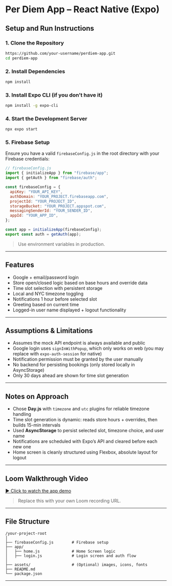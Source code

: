# Per Diem App – React Native (Expo)

## Setup and Run Instructions

### 1. Clone the Repository

```bash
https://github.com/your-username/perdiem-app.git
cd perdiem-app
```

### 2. **Install Dependencies**

```bash
npm install
```

### 3. **Install Expo CLI (if you don’t have it)**

```bash
npm install -g expo-cli
```

### 4. **Start the Development Server**

```bash
npx expo start
```

### 5. **Firebase Setup**

Ensure you have a valid `firebaseConfig.js` in the root directory with your Firebase credentials:

```js
// firebaseConfig.js
import { initializeApp } from "firebase/app";
import { getAuth } from "firebase/auth";

const firebaseConfig = {
  apiKey: "YOUR_API_KEY",
  authDomain: "YOUR_PROJECT.firebaseapp.com",
  projectId: "YOUR_PROJECT_ID",
  storageBucket: "YOUR_PROJECT.appspot.com",
  messagingSenderId: "YOUR_SENDER_ID",
  appId: "YOUR_APP_ID",
};

const app = initializeApp(firebaseConfig);
export const auth = getAuth(app);
```

> Use environment variables in production.

---

## Features

- Google + email/password login
- Store open/closed logic based on base hours and override data
- Time slot selection with persistent storage
- Local and NYC timezone toggling
- Notifications 1 hour before selected slot
- Greeting based on current time
- Logged-in user name displayed + logout functionality

---

## Assumptions & Limitations

- Assumes the mock API endpoint is always available and public
- Google login uses `signInWithPopup`, which only works on web (you may replace with `expo-auth-session` for native)
- Notification permission must be granted by the user manually
- No backend for persisting bookings (only stored locally in AsyncStorage)
- Only 30 days ahead are shown for time slot generation

---

## Notes on Approach

- Chose **Day.js** with `timezone` and `utc` plugins for reliable timezone handling
- Time slot generation is dynamic: reads store hours + overrides, then builds 15-min intervals
- Used **AsyncStorage** to persist selected slot, timezone choice, and user name
- Notifications are scheduled with Expo’s API and cleared before each new one
- Home screen is cleanly structured using Flexbox, absolute layout for logout

---

## Loom Walkthrough Video

[▶️ Click to watch the app demo](https://www.loom.com/share/your-loom-video-link)

> Replace this with your own Loom recording URL.

---

## File Structure

```
/your-project-root
│
├── firebaseConfig.js        # Firebase setup
├── app/
│   ├── home.js              # Home Screen logic
│   ├── login.js             # Login screen and auth flow
│
├── assets/                  # (Optional) images, icons, fonts
├── README.md
└── package.json
```

---
